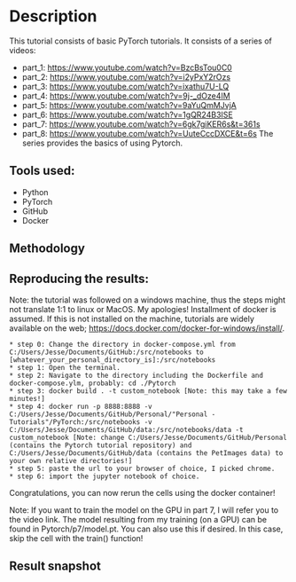 # Description
This tutorial consists of basic PyTorch tutorials. It consists of a series of videos:
   * part_1: https://www.youtube.com/watch?v=BzcBsTou0C0
   * part_2: https://www.youtube.com/watch?v=i2yPxY2rOzs
   * part_3: https://www.youtube.com/watch?v=ixathu7U-LQ
   * part_4: https://www.youtube.com/watch?v=9j-_dOze4IM
   * part_5: https://www.youtube.com/watch?v=9aYuQmMJvjA
   * part_6: https://www.youtube.com/watch?v=1gQR24B3ISE
   * part_7: https://www.youtube.com/watch?v=6gk7giKER6s&t=361s
   * part_8: https://www.youtube.com/watch?v=UuteCccDXCE&t=6s
The series provides the basics of using Pytorch.

## Tools used:
   * Python
   * PyTorch
   * GitHub
   * Docker
   
## Methodology

## Reproducing the results:
Note: the tutorial was followed on a windows machine, thus the steps might not translate 
1:1 to linux or MacOS. My apologies! Installment of docker is assumed. If this is not installed
on the machine, tutorials are widely available on the web; https://docs.docker.com/docker-for-windows/install/.
  
	* step 0: Change the directory in docker-compose.yml from C:/Users/Jesse/Documents/GitHub:/src/notebooks to [whatever_your_personal_directory_is]:/src/notebooks
	* step 1: Open the terminal.
	* step 2: Navigate to the directory including the Dockerfile and docker-compose.ylm, probably: cd ./Pytorch
	* step 3: docker build . -t custom_notebook [Note: this may take a few minutes!]
	* step 4: docker run -p 8888:8888 -v C:/Users/Jesse/Documents/GitHub/Personal/"Personal - Tutorials"/PyTorch:/src/notebooks -v C:/Users/Jesse/Documents/GitHub/data:/src/notebooks/data -t custom_notebook [Note: change C:/Users/Jesse/Documents/GitHub/Personal (contains the Pytorch tutorial repository) and C:/Users/Jesse/Documents/GitHub/data (contains the PetImages data) to your own relative directories!] 
	* step 5: paste the url to your browser of choice, I picked chrome.
	* step 6: import the jupyter notebook of choice.
Congratulations, you can now rerun the cells using the docker container!

Note: If you want to train the model on the GPU in part 7, I will refer you to the video link. The model resulting from my training (on a GPU) 
can be found in Pytorch/p7/model.pt. You can also use this if desired. In this case, skip the cell with the train() function!

## Result snapshot


